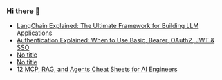 ### Hi there 👋
<!-- daily.dev BOOKMARKS:START -->
- [LangChain Explained: The Ultimate Framework for Building LLM Applications](https://app.daily.dev/posts/BEdo1AC6K?utm_source=rss&utm_medium=bookmarks&utm_campaign=mBzS9yGu2kYgKY4tuhxYN)
- [Authentication Explained: When to Use Basic, Bearer, OAuth2, JWT &amp; SSO](https://app.daily.dev/posts/aIevBOyLN?utm_source=rss&utm_medium=bookmarks&utm_campaign=mBzS9yGu2kYgKY4tuhxYN)
- [No title](https://app.daily.dev/posts/v2LKzrjBp?utm_source=rss&utm_medium=bookmarks&utm_campaign=mBzS9yGu2kYgKY4tuhxYN)
- [No title](https://app.daily.dev/posts/5wgLvLuYX?utm_source=rss&utm_medium=bookmarks&utm_campaign=mBzS9yGu2kYgKY4tuhxYN)
- [12 MCP, RAG, and Agents Cheat Sheets for AI Engineers](https://app.daily.dev/posts/VyzWcONxf?utm_source=rss&utm_medium=bookmarks&utm_campaign=mBzS9yGu2kYgKY4tuhxYN)
<!-- daily.dev BOOKMARKS:END -->
<!--
**nirmal-patel-s/nirmal-patel-s** is a ✨ _special_ ✨ repository because its `README.md` (this file) appears on your GitHub profile.

Here are some ideas to get you started:

- 🔭 I’m currently working on ...
- 🌱 I’m currently learning ...
- 👯 I’m looking to collaborate on ...
- 🤔 I’m looking for help with ...
- 💬 Ask me about ...
- 📫 How to reach me: ...
- 😄 Pronouns: ...
- ⚡ Fun fact: ...
-->

